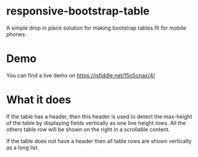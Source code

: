 # responsive-bootstrap-table
A simple drop in place solution for making bootstrap tables fit for mobile phones

# Demo

You can find a live demo on https://jsfiddle.net/15o5cnax/4/

# What it does
If the table has a header, then this header is used to detect the max-height of the table by displaying fields vertically as one line height rows. All the others table row will be shown on the right in a scrollable content.

If the table does not have a header then all table rows are shown vertically as a long list.
